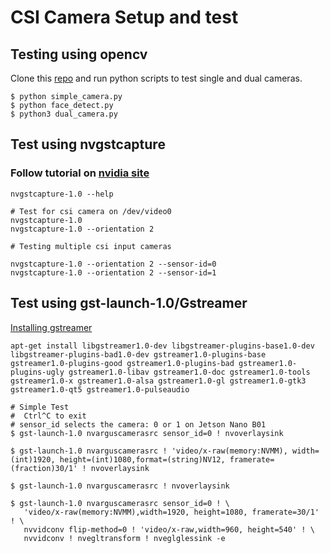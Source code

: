 # CSI Camera Setup and test

## Testing using opencv

Clone this [repo](https://github.com/pravinkr/jetson-nano-hacks-CSI-Camera) and run python scripts to test single and dual cameras.
```
$ python simple_camera.py
$ python face_detect.py
$ python3 dual_camera.py

```




## Test using nvgstcapture
### Follow tutorial on [nvidia site](https://developer.nvidia.com/embedded/learn/tutorials/first-picture-csi-usb-camera)

```
nvgstcapture-1.0 --help

# Test for csi camera on /dev/video0
nvgstcapture-1.0
nvgstcapture-1.0 --orientation 2

# Testing multiple csi input cameras

nvgstcapture-1.0 --orientation 2 --sensor-id=0
nvgstcapture-1.0 --orientation 2 --sensor-id=1

```


## Test using gst-launch-1.0/Gstreamer
[Installing gstreamer](https://gstreamer.freedesktop.org/documentation/installing/on-linux.html?gi-language=c)

```
apt-get install libgstreamer1.0-dev libgstreamer-plugins-base1.0-dev libgstreamer-plugins-bad1.0-dev gstreamer1.0-plugins-base gstreamer1.0-plugins-good gstreamer1.0-plugins-bad gstreamer1.0-plugins-ugly gstreamer1.0-libav gstreamer1.0-doc gstreamer1.0-tools gstreamer1.0-x gstreamer1.0-alsa gstreamer1.0-gl gstreamer1.0-gtk3 gstreamer1.0-qt5 gstreamer1.0-pulseaudio
```

```
# Simple Test
#  Ctrl^C to exit
# sensor_id selects the camera: 0 or 1 on Jetson Nano B01
$ gst-launch-1.0 nvarguscamerasrc sensor_id=0 ! nvoverlaysink

$ gst-launch-1.0 nvarguscamerasrc ! 'video/x-raw(memory:NVMM), width=(int)1920, height=(int)1080,format=(string)NV12, framerate=(fraction)30/1' ! nvoverlaysink

$ gst-launch-1.0 nvarguscamerasrc ! nvoverlaysink

$ gst-launch-1.0 nvarguscamerasrc sensor_id=0 ! \
   'video/x-raw(memory:NVMM),width=1920, height=1080, framerate=30/1' ! \
   nvvidconv flip-method=0 ! 'video/x-raw,width=960, height=540' ! \
   nvvidconv ! nvegltransform ! nveglglessink -e
   
```

